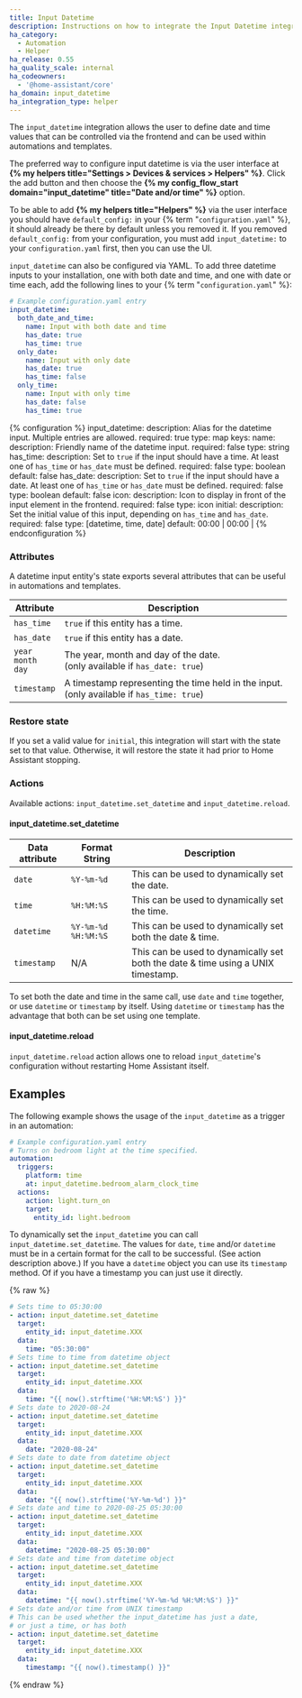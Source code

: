 ```yaml
---
title: Input Datetime
description: Instructions on how to integrate the Input Datetime integration into Home Assistant.
ha_category:
  - Automation
  - Helper
ha_release: 0.55
ha_quality_scale: internal
ha_codeowners:
  - '@home-assistant/core'
ha_domain: input_datetime
ha_integration_type: helper
---
```


The `input_datetime` integration allows the user to define date and time values
that can be controlled via the frontend and can be used within automations and
templates.

The preferred way to configure input datetime is via the user interface at **{% my helpers title="Settings > Devices & services > Helpers" %}**. Click the add button and then choose the **{% my config_flow_start domain="input_datetime" title="Date and/or time" %}** option.

To be able to add **{% my helpers title="Helpers" %}** via the user interface you should have `default_config:` in your {% term "`configuration.yaml`" %}, it should already be there by default unless you removed it.
If you removed `default_config:` from your configuration, you must add `input_datetime:` to your `configuration.yaml` first, then you can use the UI.

`input_datetime` can also be configured via YAML. To add three datetime inputs to your installation,
one with both date and time, and one with date or time each,
add the following lines to your {% term "`configuration.yaml`" %}:

```yaml
# Example configuration.yaml entry
input_datetime:
  both_date_and_time:
    name: Input with both date and time
    has_date: true
    has_time: true
  only_date:
    name: Input with only date
    has_date: true
    has_time: false
  only_time:
    name: Input with only time
    has_date: false
    has_time: true
```

{% configuration %}
  input_datetime:
    description: Alias for the datetime input. Multiple entries are allowed.
    required: true
    type: map
    keys:
      name:
        description: Friendly name of the datetime input.
        required: false
        type: string
      has_time:
        description: Set to `true` if the input should have a time. At least one of `has_time` or `has_date` must be defined.
        required: false
        type: boolean
        default: false
      has_date:
        description: Set to `true` if the input should have a date. At least one of `has_time` or `has_date` must be defined.
        required: false
        type: boolean
        default: false
      icon:
        description: Icon to display in front of the input element in the frontend.
        required: false
        type: icon
      initial:
        description: Set the initial value of this input, depending on `has_time` and `has_date`.
        required: false
        type: [datetime, time, date]
        default: <today> 00:00 | 00:00 | <today>
{% endconfiguration %}

### Attributes

A datetime input entity's state exports several attributes that can be useful in
automations and templates.

| Attribute                  | Description                                                                                  |
| -------------------------- | -------------------------------------------------------------------------------------------- |
| `has_time`                 | `true` if this entity has a time.                                                            |
| `has_date`                 | `true` if this entity has a date.                                                            |
| `year`<br>`month`<br>`day` | The year, month and day of the date.<br>(only available if `has_date: true`)                 |
| `timestamp`                | A timestamp representing the time held in the input.<br>(only available if `has_time: true`) |

### Restore state

If you set a valid value for `initial`, this integration will start with the state set to that value. Otherwise, it will restore the state it had prior to Home Assistant stopping.

### Actions

Available actions: `input_datetime.set_datetime` and `input_datetime.reload`.

#### input_datetime.set_datetime

| Data attribute | Format String       | Description                                                                      |
| ---------------------- | ------------------- | -------------------------------------------------------------------------------- |
| `date`                 | `%Y-%m-%d`          | This can be used to dynamically set the date.                                    |
| `time`                 | `%H:%M:%S`          | This can be used to dynamically set the time.                                    |
| `datetime`             | `%Y-%m-%d %H:%M:%S` | This can be used to dynamically set both the date & time.                        |
| `timestamp`            | N/A                 | This can be used to dynamically set both the date & time using a UNIX timestamp. |

To set both the date and time in the same call, use `date` and `time` together, or use `datetime` or `timestamp` by itself. Using `datetime` or `timestamp` has the advantage that both can be set using one template.

#### input_datetime.reload

`input_datetime.reload` action allows one to reload `input_datetime`'s configuration without restarting Home Assistant itself.

## Examples

The following example shows the usage of the `input_datetime` as a trigger in an
automation:

```yaml
# Example configuration.yaml entry
# Turns on bedroom light at the time specified.
automation:
  triggers:
    platform: time
    at: input_datetime.bedroom_alarm_clock_time
  actions:
    action: light.turn_on
    target:
      entity_id: light.bedroom
```

To dynamically set the `input_datetime` you can call
`input_datetime.set_datetime`. The values for `date`, `time` and/or `datetime` must be in a certain format for the call to be successful. (See action description above.)
If you have a `datetime` object you can use its `timestamp` method. Of if you have a timestamp you can just use it directly.

{% raw %}

```yaml
# Sets time to 05:30:00
- action: input_datetime.set_datetime
  target:
    entity_id: input_datetime.XXX
  data:
    time: "05:30:00"
# Sets time to time from datetime object
- action: input_datetime.set_datetime
  target:
    entity_id: input_datetime.XXX
  data:
    time: "{{ now().strftime('%H:%M:%S') }}"
# Sets date to 2020-08-24
- action: input_datetime.set_datetime
  target:
    entity_id: input_datetime.XXX
  data:
    date: "2020-08-24"
# Sets date to date from datetime object
- action: input_datetime.set_datetime
  target:
    entity_id: input_datetime.XXX
  data:
    date: "{{ now().strftime('%Y-%m-%d') }}"
# Sets date and time to 2020-08-25 05:30:00
- action: input_datetime.set_datetime
  target:
    entity_id: input_datetime.XXX
  data:
    datetime: "2020-08-25 05:30:00"
# Sets date and time from datetime object
- action: input_datetime.set_datetime
  target:
    entity_id: input_datetime.XXX
  data:
    datetime: "{{ now().strftime('%Y-%m-%d %H:%M:%S') }}"
# Sets date and/or time from UNIX timestamp
# This can be used whether the input_datetime has just a date,
# or just a time, or has both
- action: input_datetime.set_datetime
  target:
    entity_id: input_datetime.XXX
  data:
    timestamp: "{{ now().timestamp() }}"
```

{% endraw %}
